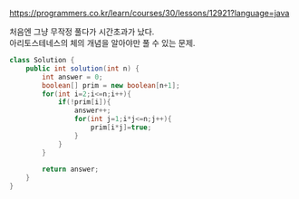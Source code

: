 https://programmers.co.kr/learn/courses/30/lessons/12921?language=java  
  
처음엔 그냥 무작정 풀다가 시간초과가 났다.  
아리토스테네스의 체의 개념을 알아야만 풀 수 있는 문제.  
  
```java
class Solution {
    public int solution(int n) {
        int answer = 0;
        boolean[] prim = new boolean[n+1];
        for(int i=2;i<=n;i++){
            if(!prim[i]){
                answer++;
                for(int j=1;i*j<=n;j++){
                    prim[i*j]=true;
                }
            }
        }
         
        return answer;
    }
}
```

